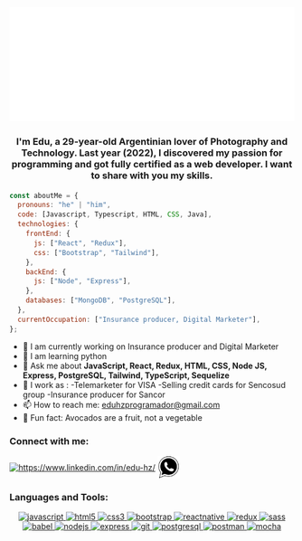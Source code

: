 <img src="https://github.com/BryanCPineda/BryanCPineda/blob/main/svg.svg" alt="hello world"/>

<h3 align="center">I'm Edu, a 29-year-old Argentinian lover of Photography and Technology. Last year (2022), I discovered my passion for programming and got fully certified as a web developer. I want to share with you my skills.</h3>

```javascript
const aboutMe = {
  pronouns: "he" | "him",
  code: [Javascript, Typescript, HTML, CSS, Java],
  technologies: {
    frontEnd: {
      js: ["React", "Redux"],
      css: ["Bootstrap", "Tailwind"],
    },
    backEnd: {
      js: ["Node", "Express"],
    },
    databases: ["MongoDB", "PostgreSQL"],
  },
  currentOccupation: ["Insurance producer, Digital Marketer"],
};
```

- 🔭 I am currently working on Insurance producer and Digital Marketer
- 🌱 I am learning python
- 💬 Ask me about **JavaScript, React, Redux, HTML, CSS, Node JS, Express, PostgreSQL, Tailwind, TypeScript, Sequelize**
- 📄 I work as : 
     -Telemarketer for VISA
     -Selling credit cards for Sencosud group
     -Insurance producer for Sancor
- 📫 How to reach me: eduhzprogramador@gmail.com
- 🥑 Fun fact: Avocados are a fruit, not a vegetable

<h3 align="left">Connect with me:</h3>
<p align="left">
<a href="https://icons8.com/icon/qNUNvR9aEWql/linkedin-circled" target="_blank"><img align="center" src="https://icons8.com/icon/qNUNvR9aEWql/linkedin-circled" alt="https://www.linkedin.com/in/edu-hz/" height="40" width="40" /></a>
<a href="https://icons8.com/icon/30448/whatsapp" target="_blank"><img align="center" src="icon/whats.png" alt="https://wa.me/5491123989941" height="40" width="40" /></a>

<h3 align="left">Languages and Tools:</h3>
<p align="center">  <a href="https://developer.mozilla.org/en-US/docs/Web/JavaScript" target="_blank"> <img src="https://upload.wikimedia.org/wikipedia/commons/thumb/9/99/Unofficial_JavaScript_logo_2.svg/1024px-Unofficial_JavaScript_logo_2.svg.png" alt="javascript" width="40" height="40"/> </a> 
<a href="https://www.w3.org/html/" target="_blank"> <img src="https://upload.wikimedia.org/wikipedia/commons/thumb/3/38/HTML5_Badge.svg/600px-HTML5_Badge.svg.png" alt="html5" width="40" height="40"/> </a>
<a href="https://www.w3schools.com/css/" target="_blank"> <img src="https://cdn4.iconfinder.com/data/icons/social-media-logos-6/512/121-css3-512.png" alt="css3" width="40" height="40"/> </a> 
<a href="https://getbootstrap.com" target="_blank"> <img src="https://upload.wikimedia.org/wikipedia/commons/thumb/b/b2/Bootstrap_logo.svg/1024px-Bootstrap_logo.svg.png" alt="bootstrap" width="40" height="40"/> </a> 
<a href="https://reactnative.dev/" target="_blank"> <img src="https://reactnative.dev/img/header_logo.svg" alt="reactnative" width="40" height="40"/> </a> 
<a href="https://redux.js.org" target="_blank"> <img src="https://seeklogo.com/images/R/redux-logo-9CA6836C12-seeklogo.com.png" alt="redux" width="40" height="40"/> </a> <a href="https://sass-lang.com" target="_blank"> <img src="https://upload.wikimedia.org/wikipedia/commons/thumb/9/96/Sass_Logo_Color.svg/1280px-Sass_Logo_Color.svg.png" alt="sass" width="40" height="40"/> </a>
<a href="https://babeljs.io/" target="_blank"> <img src="https://www.vectorlogo.zone/logos/babeljs/babeljs-icon.svg" alt="babel" width="40" height="40"/> </a>
<a href="https://nodejs.org" target="_blank"> <img src="https://cdn.pixabay.com/photo/2015/04/23/17/41/node-js-736399_960_720.png" alt="nodejs" height="40"/> </a>
<a href="https://expressjs.com" target="_blank"> <img src="https://vegibit.com/wp-content/uploads/2018/05/expressjs.png"alt="express" height="40"/> </a> 
<a href="https://git-scm.com/" target="_blank"> <img src="https://www.vectorlogo.zone/logos/git-scm/git-scm-icon.svg" alt="git" width="40" height="40"/> </a> 
<a href="https://www.postgresql.org" target="_blank"> <img src="https://upload.wikimedia.org/wikipedia/commons/thumb/2/29/Postgresql_elephant.svg/1200px-Postgresql_elephant.svg.png" alt="postgresql" width="40" height="40"/> </a> 
<a href="https://postman.com" target="_blank"> <img src="https://www.vectorlogo.zone/logos/getpostman/getpostman-icon.svg" alt="postman" width="40" height="40"/> </a> 
<a href="https://mochajs.org" target="_blank"> <img src="https://www.vectorlogo.zone/logos/mochajs/mochajs-icon.svg" alt="mocha" width="40" height="40"/> </a>

